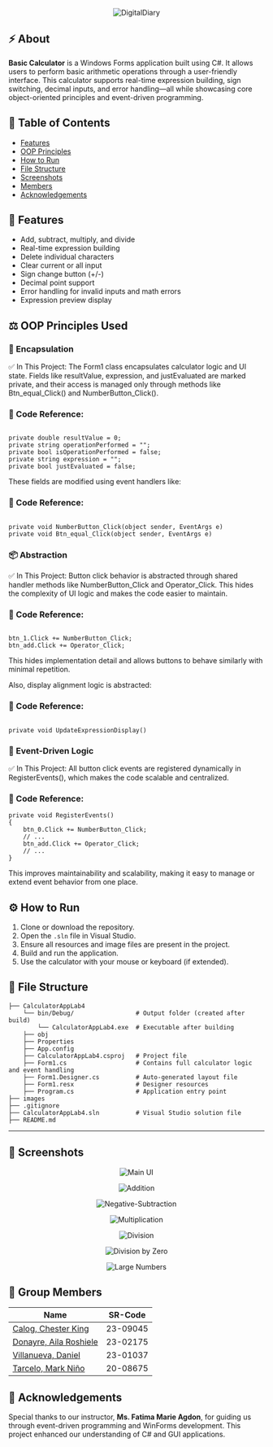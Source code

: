 <p align="center">
  <img src="images/Calculator Main Banner.png" style="max-width: 600px; height: auto;" alt="DigitalDiary">
</p>

## ⚡ About
**Basic Calculator** is a Windows Forms application built using C#. It allows users to perform basic arithmetic operations through a user-friendly interface. This calculator supports real-time expression building, sign switching, decimal inputs, and error handling—all while showcasing core object-oriented principles and event-driven programming.

## 📔 Table of Contents
- [Features](#features)
- [OOP Principles](#oop-principles)
- [How to Run](#how-to-run)
- [File Structure](#file-structure)
- [Screenshots](#screenshots)
- [Members](#members)
- [Acknowledgements](#acknowledgements)

## <a id="features">🔢 Features</a>
- Add, subtract, multiply, and divide
- Real-time expression building
- Delete individual characters
- Clear current or all input
- Sign change button (+/-)
- Decimal point support
- Error handling for invalid inputs and math errors
- Expression preview display

## <a id="oop-principles">⚖️ OOP Principles Used</a>

### 🔐 Encapsulation

✅ In This Project:
The Form1 class encapsulates calculator logic and UI state.
Fields like resultValue, expression, and justEvaluated are marked private, and their access is managed only through methods like Btn_equal_Click() and NumberButton_Click().

### 📁 Code Reference:
```

private double resultValue = 0;
private string operationPerformed = "";
private bool isOperationPerformed = false;
private string expression = "";
private bool justEvaluated = false;

```
These fields are modified using event handlers like:

### 📁 Code Reference:
```

private void NumberButton_Click(object sender, EventArgs e)
private void Btn_equal_Click(object sender, EventArgs e)

```

### 📦 Abstraction

✅ In This Project:
Button click behavior is abstracted through shared handler methods like NumberButton_Click and Operator_Click.
This hides the complexity of UI logic and makes the code easier to maintain.

### 📁 Code Reference:
```

btn_1.Click += NumberButton_Click;
btn_add.Click += Operator_Click;

```

This hides implementation detail and allows buttons to behave similarly with minimal repetition.

Also, display alignment logic is abstracted:

### 📁 Code Reference:
```

private void UpdateExpressionDisplay()

```

### 🧠 Event-Driven Logic

✅ In This Project:
All button click events are registered dynamically in RegisterEvents(), which makes the code scalable and centralized.

### 📁 Code Reference:
```
private void RegisterEvents()
{
    btn_0.Click += NumberButton_Click;
    // ...
    btn_add.Click += Operator_Click;
    // ...
}

```

This improves maintainability and scalability, making it easy to manage or extend event behavior from one place.


## <a id="how-to-run">⚙️ How to Run</a>

1. Clone or download the repository.
2. Open the `.sln` file in Visual Studio.
3. Ensure all resources and image files are present in the project.
4. Build and run the application.
5. Use the calculator with your mouse or keyboard (if extended).

## <a id="file-structure">📁 File Structure</a>

```
├── CalculatorAppLab4
    └── bin/Debug/                 # Output folder (created after build)
        └── CalculatorAppLab4.exe  # Executable after building
    ├── obj
    ├── Properties
    ├── App.config
    ├── CalculatorAppLab4.csproj   # Project file
    ├── Form1.cs                   # Contains full calculator logic and event handling
    ├── Form1.Designer.cs          # Auto-generated layout file
    ├── Form1.resx                 # Designer resources
    ├── Program.cs                 # Application entry point
├── images
├── .gitignore
├── CalculatorAppLab4.sln          # Visual Studio solution file
├── README.md
```

---

## <a id="screenshots">📸 Screenshots</a>

<p align="center">
  <img src="images/Initial.png" style="max-width: 600px; height: auto;" alt="Main UI">
</p>

<p align="center">
  <img src="images/Addition.png" style="max-width: 600px; height: auto;" alt="Addition">
</p>

<p align="center">
  <img src="images/Negative-Subtraction.png" style="max-width: 600px; height: auto;" alt="Negative-Subtraction">
</p>

<p align="center">
  <img src="images/Multiplication.png" style="max-width: 600px; height: auto;" alt="Multiplication">
</p>

<p align="center">
  <img src="images/Division.png" style="max-width: 600px; height: auto;" alt="Division">
</p>

<p align="center">
  <img src="images/Division by Zero.png" style="max-width: 600px; height: auto;" alt="Division by Zero">
</p>

<p align="center">
  <img src="images/Large Numbers.png" style="max-width: 600px; height: auto;" alt="Large Numbers">
</p>

## <a id="members">👥 Group Members</a>

| Name | SR-Code | 
|------|---------|
| [Calog, Chester King](https://github.com/ChesterCalog) | 23-09045 |   
| [Donayre, Aila Roshiele](https://github.com/ailadonayre) | 23-02175 |  
| [Villanueva, Daniel](https://github.com/danielbvillanueva) | 23-01037 | 
| [Tarcelo, Mark Niño](https://github.com/ElgatoMe0w) | 20-08675 | 

## <a id="acknowledgements">💎 Acknowledgements</a>
Special thanks to our instructor, **Ms. Fatima Marie Agdon**, for guiding us through event-driven programming and WinForms development. This project enhanced our understanding of C# and GUI applications.
